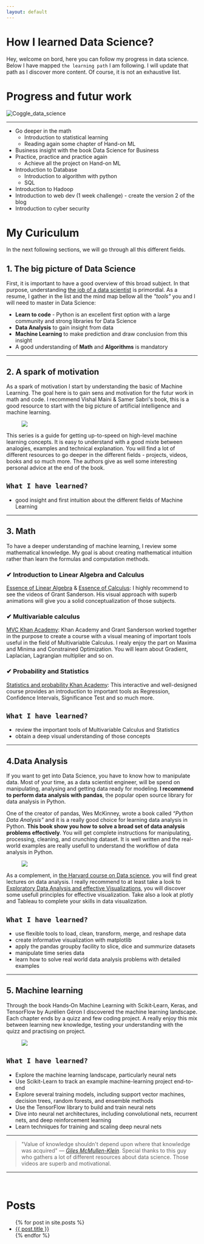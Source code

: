 ```yaml
---
layout: default
---
```

# How I learned Data Science?
Hey, welcome on bord, here you can follow my progress in data science. Below I have mapped `the learning path` I am following. I will update that path as I discover more content. Of course, it is not an exhaustive list.

# Progress and futur work

![Coggle_data_science](assets/mind_map2.png)
<hr>

- Go deeper in the math
	* Introduction to statistical learning
	* Reading again some chapter of Hand-on ML
- Business insight with the book Data Science for Business
- Practice, practice and practice again 
	* Achieve all the project on Hand-on ML
- Introduction to Database
	* Introduction to algorithm with python
	* SQL
- Introduction to Hadoop
- Introduction to web dev (1 week challenge) - create the version 2 of the blog
- Introduction to cyber security

# My Curiculum
In the next following sections, we will go through all this different fields.
## 1.  The big picture of Data Science
First, it is important to have a good overview of this broad subject. In that purpose, understanding [the job of a data scientist]({{site.url}}/my_blog/what_does_a_datascientist) is primordial. As a resume, I gather in the list and the mind map bellow all the *"tools"* you and I will need to master in Data Science:

  - **Learn to code** - Python is an excellent first option with a large community and strong libraries for Data Science
  - **Data Analysis** to gain insight from data
  - **Machine Learning** to make prediction and draw conclusion from this insight
  - A good understanding of **Math** and **Algorithms** is mandatory 


<hr>

## 2.  A spark of motivation
As a spark of motivation I start by understanding the basic of Machine Learning. The goal here is to gain sens and motivation for the futur work in math and code. I recommend Vishal Maini & Samer Sabri's book, this is a good resource to start with the big picture of artificial intelligence and machine learning.

<figure>
  <a href="https://medium.com/machine-learning-for-humans/why-machine-learning-matters-6164faf1df12"><img src="./assets/ml_human.jpg">
  </a>
</figure>

This series is a guide for getting up-to-speed on high-level machine learning concepts. It is easy to understand with a good mixte between analogies, examples and technical explanation. You will find a lot of different resources to go deeper in the different fields - projects, videos, books and so much more. The authors give as well some interesting personal advice at the end of the book.

## `What I have learned?`
  - good insight and first intuition about the different fields of Machine Learning 

<hr>

## 3. Math
To have a deeper understanding of machine learning, I review some mathematical knowledge. My goal is about creating mathematical intuition rather than learn the formulas and computation methods. 
### ✔︎ Introduction to Linear Algebra and Calculus
  [Essence of Linear Algebra](https://www.youtube.com/playlist?list=PLZHQObOWTQDPD3MizzM2xVFitgF8hE_ab) & [Essence of Calculus](https://www.youtube.com/playlist?list=PLZHQObOWTQDMsr9K-rj53DwVRMYO3t5Yr): I highly recommend to see the videos of Grant Sanderson. His visual approach with superb animations will give you a solid conceptualization of those subjects. 

### ✔︎ Multivariable calculus 
  [MVC Khan Academy](https://www.khanacademy.org/math/multivariable-calculus): Khan Academy and Grant Sanderson worked together in the purpose to create a course with a visual meaning of important tools useful in the field of Multivariable Calculus. I realy enjoy the part on Maxima and Minima and Constrained Optimization. You will learn about Gradient, Laplacian, Lagrangian multiplier and so on. 

### ✔︎ Probability and Statistics
  [Statistics and probability Khan Academy](https://www.khanacademy.org/math/statistics-probability): This interactive and well-designed course provides an introduction to important tools as Regression, Confidence Intervals, Significance Test and so much more. 

## `What I have learned?`
  - review the important tools of Multivariable Calculus and Statistics
  - obtain a deep visual understanding of those concepts
<hr>

## 4.Data Analysis 
If you want to get into Data Science, you have to know how to manipulate data. Most of your time, as a data scientist engineer, will be spend on manipulating, analysing and getting data ready for modeling. **I recommend to perform data analysis with pandas**, the popular open source library for data analysis in Python. 


One of the creator of pandas, Wes McKinney, wrote a book called *“Python Data Analysis”* and it is a really good choice for learning data analysis in Python. **This book show you how to solve a broad set of data analysis problems effectively**. You will get complete instructions for manipulating, processing, cleaning, and crunching dataset. It is well written and the real-world examples are really usefull to understand the workflow of data analysis in Python.


<figure>
  <a href="https://www.oreilly.com/library/view/python-for-data/9781491957653/"><img src="./assets/book_data_analysis.jpg">
  </a>
</figure>

As a complement, in [the Harvard course on Data science](https://matterhorn.dce.harvard.edu/engage/ui/index.html#/2016/01/14328), you will find great lectures on data analysis. I really recommend to at least take a look to [Exploratory Data Analysis and effective Visualizations](https://matterhorn.dce.harvard.edu/engage/player/watch.html?id=4dc7719e-1ef4-4ee5-a9d9-fc48c3e13185), you will discover some usefull principles for effective visualization. Take also a look at plotly and Tableau to complete your skills in data visualization.


## `What I have learned?`
- use flexible tools to load, clean, transform, merge, and reshape data
- create informative visualization with matplotlib
- apply the pandas groupby facility to slice, dice and summurize datasets
- manipulate time series data
- learn how to solve real world data analysis problems with detailed examples

--- 

## 5. Machine learning
Through the book Hands‑On Machine Learning with Scikit‑Learn, Keras, and TensorFlow by Aurélien Géron I discovered the machine learning landscape. Each chapter ends by a quizz and few coding project. A really enjoy this mix between learning new knowledge, testing your understanding with the quizz and practising on project.

<figure>
  <a href="https://www.oreilly.com/library/view/hands-on-machine-learning/9781492032632/"><img src="./assets/Hands_on_ml.jpg">
  </a>
</figure>

## `What I have learned?`
- Explore the machine learning landscape, particularly neural nets
- Use Scikit-Learn to track an example machine-learning project end-to-end
- Explore several training models, including support vector machines, decision trees, random forests, and ensemble methods
- Use the TensorFlow library to build and train neural nets
- Dive into neural net architectures, including convolutional nets, recurrent nets, and deep reinforcement learning
- Learn techniques for training and scaling deep neural nets

---
> "Value of knowledge shouldn't depend upon where that knowledge was acquired" <cite>&mdash; [*Giles McMullen-Klein*](https://www.youtube.com/channel/UC68KSmHePPePCjW4v57VPQg)</cite>. Special thanks to this guy who gathers a lot of different resources about data science. Those videos are superb and motivational.




<hr>
<br>
 <h1>Posts</h1>
<ul>
  {% for post in site.posts %}
    <li>
      <a href="/my_blog{{ post.url }}">{{ post.title }}</a>
    </li>
  {% endfor %}
</ul>




